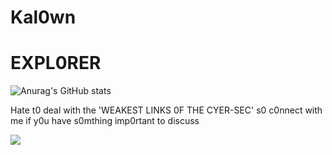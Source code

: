 #  Kal0wn
# EXPL0RER 
![Anurag's GitHub stats](https://github-readme-stats.vercel.app/api?username=Kalown&show_icons=true&theme=dark&hide=prs,issues)


Hate t0 deal with the 'WEAKEST LINKS 0F THE CYER-SEC' s0 c0nnect with me if y0u have s0mthing imp0rtant to discuss 


<!---
Kalown/Kalown is a ✨ special ✨ repository because its `README.md` (this file) appears on your GitHub profile.
You can click the Preview link to take a look at your changes.
--->


![](https://komarev.com/ghpvc/?username=Kalown)
